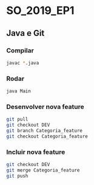 # SO_2019_EP1

## Java e Git

### Compilar

```sh
javac *.java
```

### Rodar

```sh
java Main
```

### Desenvolver nova feature

```sh
git pull
git checkout DEV
git branch Categoria_feature
git checkout Categoria_feature
```

### Incluir nova feature

```sh
git checkout DEV
git merge Categoria_feature
git push
```






